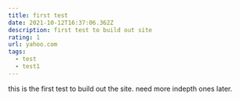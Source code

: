 ```yaml
---
title: first test
date: 2021-10-12T16:37:06.362Z
description: first test to build out site
rating: 1
url: yahoo.com
tags:
  - test
  - test1
---
```

this is the first test to build out the site.  need more indepth ones later.